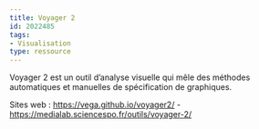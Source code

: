 ```yaml
---
title: Voyager 2
id: 2022485
tags:
- Visualisation
type: ressource
---
```


Voyager 2 est un outil d’analyse visuelle qui mêle des méthodes automatiques et manuelles de spécification de graphiques.

Sites web : <https://vega.github.io/voyager2/> - <https://medialab.sciencespo.fr/outils/voyager-2/>

